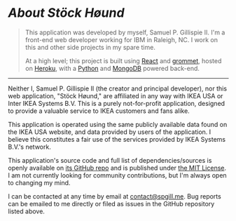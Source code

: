 # _About Stöck Høund_

> This application was developed by myself, Samuel P. Gillispie II. I'm a
> front-end web developer working for IBM in Raleigh, NC. I work on this and other side
> projects in my spare time.
>
> At a high level; this project is built using [React](https://reactjs.org/) and
> [grommet](https://v2.grommet.io/), hosted on [Heroku](https://heroku.com/),
> with a [Python](https://www.python.org/) and [MongoDB](https://www.mongodb.com/)
> powered back-end.

---

Neither I, Samuel P. Gillispie II (the creator and principal developer), nor
this web application, "Stöck Høund," are affiliated in any way with IKEA
USA or Inter IKEA Systems B.V. This is a purely not-for-profit
application, designed to provide a valuable service to IKEA customers
and fans alike.

This application is operated using the same publicly available data
found on the IKEA USA website, and data provided by users of the
application. I believe this constitutes a fair use of the services
provided by IKEA Systems B.V.'s network.

This application's source code and full list of dependencies/sources
is openly available on [its GitHub repo](https://github.com/spgill/stock-hound) and is
published under [the MIT License](https://tldrlegal.com/license/mit-license). I am
not currently looking for community contributions, but I'm always open to changing my mind.

I can be contacted at any time by email at [contact@spgill.me](mailto:contact@spgill.me).
Bug reports can be emailed to me directly or filed as issues in
the GitHub repository listed above.
